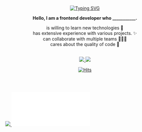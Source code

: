 <div align="center">
<br><br><br>

[![Typing SVG](https://readme-typing-svg.herokuapp.com?font=Oleo+Script&color=9D9ED2&size=35&center=true&vCenter=true&width=404&height=53&lines=%E3%80%80%E3%80%80Hi+there%2C+I'm+Joy+Lee.+%E3%80%80%E3%80%80)](https://git.io/typing-svg)

**Hello, I am a frontend developer who  ___________.**

is willing to learn new technologies 📖<br>
has extensive experience with various projects. ✨<br>
can collaborate with multiple teams 👨‍👩‍👧<br>
cares about the quality of code 🔎<br>

<br>

<a href="https://devjoylee.github.io/">
  <img src="https://github.com/devjoylee/devjoylee.github.io/assets/68415905/505c978a-718f-4f4c-b357-23c537dd74db" height='20px' />
</a>
<a href="https://devjoylee.github.io/">
  <img src="https://github.com/devjoylee/devjoylee.github.io/assets/68415905/ca46f166-7f59-4030-b12c-191273cec0e2" height='20px' />
</a>

[![Hits](https://hits.seeyoufarm.com/api/count/incr/badge.svg?url=https%3A%2F%2Fgithub.com%2Fdevjoylee&count_bg=%234c4d71&title_bg=%23545454&icon=github.svg&icon_color=%23E7E7E7&title=Views&edge_flat=false)](https://hits.seeyoufarm.com)

</div>

<br><br>

<!-- devjoylee's profile -->
 
<a href="https://github.com/anuraghazra/github-readme-stats">
  <img src="https://github-readme-stats.vercel.app/api?username=devjoylee&show_icons=true&theme=material-palenight&hide_border=true&bg_color=20232a&icon_color=E3E3E3A8&text_color=fff&title_color=918FE0" width=49.2% />
</a>
<a href="https://github.com/devjoylee/github-stats-transparent">
 <img src="https://raw.githubusercontent.com/devjoylee/github-stats-transparent/output/generated/languages.svg" width=49.2% />
</a>
<!--<a href="https://github.com/ashutosh00710/github-readme-activity-graph">
<img src="https://activity-graph.herokuapp.com/graph?username=devjoylee&theme=react-dark&bg_color=20232a&hide_border=true&line=8A87D0&color=918FE0" width=98%/>
</a>-->
 
<br><br><br>


<!--
**devjoylee/devjoylee** is a ✨ _special_ ✨ repository because its `README.md` (this file) appears on your GitHub profile.

Here are some ideas to get you started:

- 🔭 I’m currently working on ...
- 🌱 I’m currently learning ...
- 👯 I’m looking to collaborate on ...
- 🤔 I’m looking for help with ...
- 💬 Ask me about ...
- 📫 How to reach me: ...
- 😄 Pronouns: ...
- ⚡ Fun fact: ...
-->

